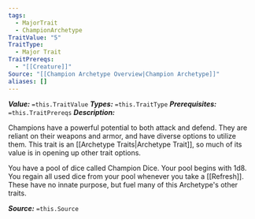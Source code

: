 ```yaml
---
tags:
  - MajorTrait
  - ChampionArchetype
TraitValue: "5"
TraitType:
  - Major Trait
TraitPrereqs:
  - "[[Creature]]"
Source: "[[Champion Archetype Overview|Champion Archetype]]"
aliases: []
---
```

***Value:*** `=this.TraitValue`
***Types:*** `=this.TraitType`
***Prerequisites:*** `=this.TraitPrereqs`
***Description:***

Champions have a powerful potential to both attack and defend. They are reliant on their weapons and armor, and have diverse options to utilize them. This trait is an [[Archetype Traits|Archetype Trait]], so much of its value is in opening up other trait options.

You have a pool of dice called Champion Dice. Your pool begins with 1d8. You regain all used dice from your pool whenever you take a [[Refresh]]. These have no innate purpose, but fuel many of this Archetype's other traits.

***Source:*** `=this.Source`